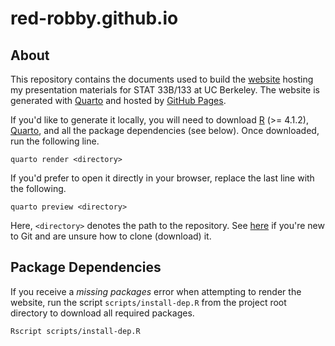 # red-robby.github.io

## About

This repository contains the documents used to build the [website](https://red-robby.github.io/)
hosting my presentation materials for STAT 33B/133 at UC Berkeley. The website is
generated with [Quarto](https://quarto.org/) and hosted by [GitHub Pages](https://pages.github.com/).

If you'd like to generate it locally, you will need to download [R](https://www.r-project.org/) (>= 4.1.2), [Quarto](https://quarto.org/docs/get-started/), and all the package dependencies (see below). Once downloaded, run the following line. 

```
quarto render <directory>
```

If you'd prefer to open it directly in your browser, replace the last line with the following.

```
quarto preview <directory>
```

Here, ``<directory>`` denotes the path to the repository. See [here](https://docs.github.com/en/repositories/creating-and-managing-repositories/cloning-a-repository) if you're new to Git and are unsure how to clone (download) it.

## Package Dependencies 

If you receive a _missing packages_ error when attempting to render the website, run the script
``scripts/install-dep.R`` from the project root directory to download all required packages.

```
Rscript scripts/install-dep.R
```
